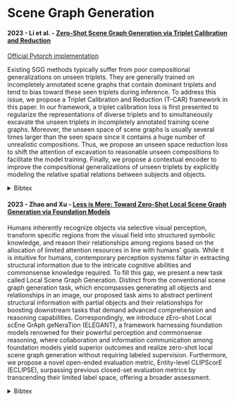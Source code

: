 # Scene Graph Generation

#### 2023 - Li et al. - [Zero-Shot Scene Graph Generation via Triplet Calibration and Reduction](https://arxiv.org/abs/2309.03542)

[Official Pytorch implementation](https://github.com/jkli1998/T-CAR)

Existing SGG methods typically suffer from poor compositional generalizations on unseen triplets. 
They are generally trained on incompletely annotated scene graphs that contain dominant triplets and tend to bias toward these seen triplets during inference. 
To address this issue, we propose a Triplet Calibration and Reduction (T-CAR) framework in this paper. 
In our framework, a triplet calibration loss is first presented to regularize the representations of diverse triplets and to simultaneously excavate the unseen triplets in incompletely annotated training scene graphs. 
Moreover, the unseen space of scene graphs is usually several times larger than the seen space since it contains a huge number of unrealistic compositions. 
Thus, we propose an unseen space reduction loss to shift the attention of excavation to reasonable unseen compositions to facilitate the model training. 
Finally, we propose a contextual encoder to improve the compositional generalizations of unseen triplets by explicitly modeling the relative spatial relations between subjects and objects. 

<details>
<summary>Bibtex</summary>
 
```
@article{li2023zero,
  title={Zero-Shot Scene Graph Generation via Triplet Calibration and Reduction},
  author={Li, Jiankai and Wang, Yunhong and Li, Weixin},
  journal={ACM Transactions on Multimedia Computing, Communications and Applications},
  year={2023},
  publisher={ACM New York, NY}
}
```

</details>

#### 2023 - Zhao and Xu - [Less is More: Toward Zero-Shot Local Scene Graph Generation via Foundation Models](https://arxiv.org/abs/2310.01356)

Humans inherently recognize objects via selective visual perception, transform specific regions from the visual field into structured symbolic knowledge, 
and reason their relationships among regions based on the allocation of limited attention resources in line with humans' goals. 
While it is intuitive for humans, contemporary perception systems falter in extracting structural information due to the intricate cognitive abilities and commonsense knowledge required. 
To fill this gap, we present a new task called Local Scene Graph Generation. 
Distinct from the conventional scene graph generation task, which encompasses generating all objects and relationships in an image, our proposed task aims to abstract pertinent structural information with partial objects and their relationships for boosting downstream tasks that demand advanced comprehension and reasoning capabilities. 
Correspondingly, we introduce zEro-shot Local scEne GrAph geNeraTion (ELEGANT), a framework harnessing foundation models renowned for their powerful perception and commonsense reasoning, where collaboration and information communication among foundation models yield superior outcomes and realize zero-shot local scene graph generation without requiring labeled supervision. 
Furthermore, we propose a novel open-ended evaluation metric, Entity-level CLIPScorE (ECLIPSE), surpassing previous closed-set evaluation metrics by transcending their limited label space, offering a broader assessment. 

<details>
<summary>Bibtex</summary>
 
```
@misc{zhao2023more,
      title={Less is More: Toward Zero-Shot Local Scene Graph Generation via Foundation Models}, 
      author={Shu Zhao and Huijuan Xu},
      year={2023},
      eprint={2310.01356},
      archivePrefix={arXiv},
      primaryClass={cs.CV}
}
```

</details>
